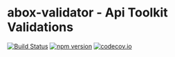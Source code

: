 # abox-validator - Api Toolkit Validations
[![Build Status](https://travis-ci.org/no0dles/abox.svg?branch=master)](https://travis-ci.org/no0dles/abox)
[![npm version](https://badge.fury.io/js/abox.svg)](https://badge.fury.io/js/abox)
[![codecov.io](http://codecov.io/github/no0dles/abox/coverage.svg?branch=master)](http://codecov.io/github/no0dles/abox?branch=master)

